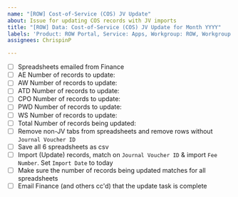 ```yaml
---
name: "[ROW] Cost-of-Service (COS) JV Update"
about: Issue for updating COS records with JV imports
title: "[ROW] Data: Cost-of-Service (COS) JV Update for Month YYYY"
labels: 'Product: ROW Portal, Service: Apps, Workgroup: ROW, Workgroup: Finance, Type: Data'
assignees: ChrispinP

---
```


- [ ] Spreadsheets emailed from Finance
- [ ] AE Number of records to update:
- [ ] AW Number of records to update:
- [ ] ATD Number of records to update:
- [ ] CPO Number of records to update:
- [ ] PWD Number of records to update:
- [ ] WS Number of records to update:
- [ ] Total Number of records being updated:
- [ ] Remove non-JV tabs from spreadsheets and remove rows without `Journal Voucher ID`
- [ ] Save all 6 spreadsheets as csv
- [ ] Import (Update) records, match on `Journal Voucher ID` & import `Fee Number`. Set `Import Date` to today
- [ ] Make sure the number of records being updated matches for all spreadsheets
- [ ] Email Finance (and others cc'd) that the update task is complete
